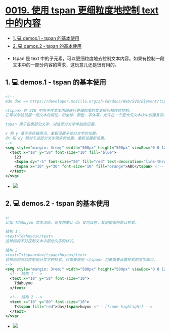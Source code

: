 # [0019. 使用 tspan 更细粒度地控制 text 中的内容](https://github.com/tnotesjs/TNotes.svg/tree/main/notes/0019.%20%E4%BD%BF%E7%94%A8%20tspan%20%E6%9B%B4%E7%BB%86%E7%B2%92%E5%BA%A6%E5%9C%B0%E6%8E%A7%E5%88%B6%20text%20%E4%B8%AD%E7%9A%84%E5%86%85%E5%AE%B9)

<!-- region:toc -->

- [1. 💻 demos.1 - tspan 的基本使用](#1--demos1---tspan-的基本使用)
- [2. 💻 demos.2 - tspan 的基本使用](#2--demos2---tspan-的基本使用)

<!-- endregion:toc -->
- tspan 是 text 中的子元素，可以更细粒度地去控制文本内容。如果有控制一段文本中的一部分内容的需求，这玩意儿还是很有用的。

## 1. 💻 demos.1 - tspan 的基本使用

```xml
<!--
mdn doc => https://developer.mozilla.org/zh-CN/docs/Web/SVG/Element/tspan

<tspan> 在 SVG 中用于在文本内部进行更细粒度的文本排列和样式控制。
它可以单独设置一段文本的属性，如坐标、颜色、字体等，允许在一个更大的文本块中创建复杂的文本布局。

tspan 用于包裹部分文字，对这部分文字单独做设置。

x 和 y 基于坐标轴原点，重新设置子部分文字的位置。
dx 和 dy 相对于这部分文字原来的位置，重新设置新位置。
-->
<svg style="margin: 3rem;" width="500px" height="500px" viewBox="0 0 120 120" xmlns="http://www.w3.org/2000/svg">
  <text x="10" y="50" font-size="10" fill="blue">
    123
    <tspan dy="-5" font-size="20" fill="red" text-decoration="line-through">abc</tspan> <!-- [!code highlight] -->
    <tspan x="10" y="30" font-size="10" fill="orange">ABC</tspan> <!-- [!code highlight] -->
  </text>
</svg>
```

- ![](assets/2024-12-09-17-48-26.png)

## 2. 💻 demos.2 - tspan 的基本使用

```xml
<!--
比如 Tdahuyou 文本渲染，现在想要让 da 变为红色，其他都保持默认样式。

结构 1：
<text>Tdahuyou</text>
这种结构不好控制文本中部分文字的样式。

结构 2：
<text>T<tspan>da</tspan>huyou</text>
这种结构可以控制部分文字的样式，只需要使用 <tspan> 包裹需要设置样式的文字即可。
-->
<svg style="margin: 3rem;" width="500px" height="500px" viewBox="0 0 120 120" xmlns="http://www.w3.org/2000/svg">
  <!-- 结构 1 -->
  <text x="10" y="50" font-size="10">
    Tdahuyou
  </text>

  <!-- 结构 2 -->
  <text x="10" y="80" font-size="10">
    T<tspan fill="red">da</tspan>huyou <!-- [!code highlight] -->
  </text>
</svg>
```

- ![](assets/2024-12-09-17-48-34.png)
